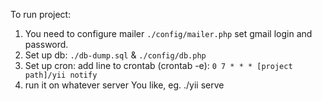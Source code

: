 To run project:
1. You need to configure mailer `./config/mailer.php` set gmail login and password.
2. Set up db: `./db-dump.sql` & `./config/db.php`
3. Set up cron: add line to crontab (crontab -e):
   `0 7 * * * [project path]/yii notify`
4. run it on whatever server You like, eg. ./yii serve